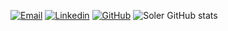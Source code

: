 [![Email](https://img.shields.io/badge/Microsoft_Outlook-0078D4?style=for-the-badge&logo=microsoft-outlook&logoColor=white)](leonardo-leoss@hotmail.com)
[![Linkedin](https://img.shields.io/badge/LinkedIn-0077B5?style=for-the-badge&logo=linkedin&logoColor=white)](https://www.linkedin.com/in/leonardo-morelli-santos-44978b12a/)
[![GitHub](https://img.shields.io/badge/LinkedIn-0077B5?style=for-the-badge&logo=linkedin&logoColor=white)](https://github.com/leonardosoler)
![Soler GitHub stats](https://github-readme-stats.vercel.app/api?username=leonardosoler&theme=dracula)
